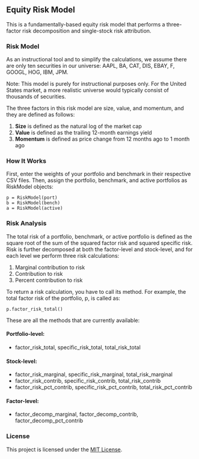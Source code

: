 ## Equity Risk Model

This is a fundamentally-based equity risk model that performs a three-factor risk decomposition and single-stock risk attribution. 

### Risk Model

As an instructional tool and to simplify the calculations, we assume there are only ten securities in our universe: AAPL, BA, CAT, DIS, EBAY, F, GOOGL, HOG, IBM, JPM. 

Note: This model is purely for instructional purposes only. For the United States market, a more realistic universe would typically consist of thousands of securities.

The three factors in this risk model are size, value, and momentum, and they are defined as follows:

1. **Size** is defined as the natural log of the market cap
2. **Value** is defined as the trailing 12-month earnings yield
3. **Momentum** is defined as price change from 12 months ago to 1 month ago

### How It Works

First, enter the weights of your portfolio and benchmark in their respective CSV files. Then, assign the portfolio, benchmark, and active portfolios as RiskModel objects:

```
p = RiskModel(port)
b = RiskModel(bench)
a = RiskModel(active)
```

### Risk Analysis

The total risk of a portfolio, benchmark, or active portfolio is defined as the square root of the sum of the squared factor risk and squared specific risk. Risk is further decomposed at both the factor-level and stock-level, and for each level we perform three risk calculations:

1. Marginal contribution to risk
2. Contribution to risk
3. Percent contribution to risk

To return a risk calculation, you have to call its method. For example, the total factor risk of the portfolio, p, is called as:
```
p.factor_risk_total()
```

These are all the methods that are currently available:

#### Portfolio-level:
- factor_risk_total, specific_risk_total, total_risk_total

#### Stock-level:
- factor_risk_marginal, specific_risk_marginal, total_risk_marginal
- factor_risk_contrib, specific_risk_contrib, total_risk_contrib
- factor_risk_pct_contrib, specific_risk_pct_contrib, total_risk_pct_contrib

#### Factor-level:
- factor_decomp_marginal, factor_decomp_contrib, factor_decomp_pct_contrib

### License

This project is licensed under the [MIT License](/LICENSE).